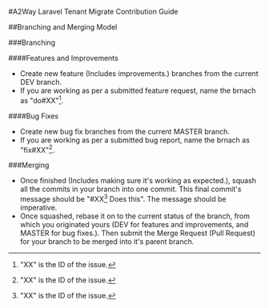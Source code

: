 #A2Way Laravel Tenant Migrate Contribution Guide

##Branching and Merging Model

###Branching

####Features and Improvements

 - Create new feature (Includes improvements.) branches from the current DEV branch.
 - If you are working as per a submitted feature request, name the brnach as "do#XX"[^XX].

####Bug Fixes
 - Create new bug fix branches from the current MASTER branch.
 - If you are working as per a submitted bug report, name the brnach as "fix#XX"[^XX].

###Merging

 - Once finished (Includes making sure it's working as expected.), squash all the commits in your branch into one commit. This final commit's message should be "#XX[^XX] Does this". The message should be imperative.
 - Once squashed, rebase it on to the current status of the branch, from which you originated yours (DEV for features and improvements, and MASTER for bug fixes.). Then submit the Merge Request (Pull Request) for your branch to be merged into it's parent branch.

[^XX]: "XX" is the ID of the issue.
